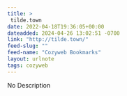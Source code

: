 ```yaml
---
title: > 
 tilde.town
date: 2022-04-18T19:36:05+00:00
dateadded: 2024-04-26 13:02:51 -0700
link: "http://tilde.town/"
feed-slug: ""
feed-name: "Cozyweb Bookmarks"
layout: urlnote
tags: cozyweb
--- 
```

No Description
 <!-- end excerpt --> 
